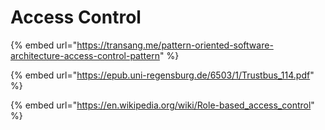 # Access Control

{% embed url="https://transang.me/pattern-oriented-software-architecture-access-control-pattern" %}

{% embed url="https://epub.uni-regensburg.de/6503/1/Trustbus_114.pdf" %}

{% embed url="https://en.wikipedia.org/wiki/Role-based_access_control" %}
